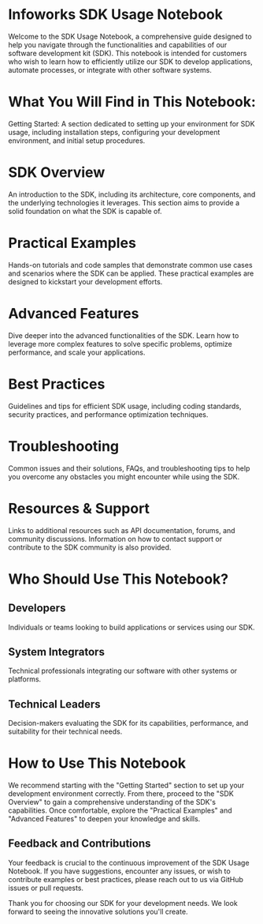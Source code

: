 # Infoworks SDK Usage Notebook

Welcome to the SDK Usage Notebook, a comprehensive guide designed to help you navigate through the functionalities and capabilities of our software development kit (SDK). This notebook is intended for customers who wish to learn how to efficiently utilize our SDK to develop applications, automate processes, or integrate with other software systems.

# What You Will Find in This Notebook:

Getting Started: A section dedicated to setting up your environment for SDK usage, including installation steps, configuring your development environment, and initial setup procedures.

# SDK Overview

An introduction to the SDK, including its architecture, core components, and the underlying technologies it leverages. This section aims to provide a solid foundation on what the SDK is capable of.

# Practical Examples

Hands-on tutorials and code samples that demonstrate common use cases and scenarios where the SDK can be applied. These practical examples are designed to kickstart your development efforts.

# Advanced Features

Dive deeper into the advanced functionalities of the SDK. Learn how to leverage more complex features to solve specific problems, optimize performance, and scale your applications.

# Best Practices

Guidelines and tips for efficient SDK usage, including coding standards, security practices, and performance optimization techniques.
# Troubleshooting

Common issues and their solutions, FAQs, and troubleshooting tips to help you overcome any obstacles you might encounter while using the SDK.

# Resources & Support

Links to additional resources such as API documentation, forums, and community discussions. Information on how to contact support or contribute to the SDK community is also provided.

# Who Should Use This Notebook?
## Developers
Individuals or teams looking to build applications or services using our SDK.
## System Integrators
Technical professionals integrating our software with other systems or platforms.
## Technical Leaders
Decision-makers evaluating the SDK for its capabilities, performance, and suitability for their technical needs.

# How to Use This Notebook
We recommend starting with the "Getting Started" section to set up your development environment correctly. From there, proceed to the "SDK Overview" to gain a comprehensive understanding of the SDK's capabilities. Once comfortable, explore the "Practical Examples" and "Advanced Features" to deepen your knowledge and skills.

## Feedback and Contributions
Your feedback is crucial to the continuous improvement of the SDK Usage Notebook. If you have suggestions, encounter any issues, or wish to contribute examples or best practices, please reach out to us via GitHub issues or pull requests.

Thank you for choosing our SDK for your development needs. We look forward to seeing the innovative solutions you'll create.





